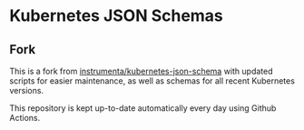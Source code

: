 # Kubernetes JSON Schemas

## Fork

This is a fork from [instrumenta/kubernetes-json-schema](https://github.com/instrumenta/kubernetes-json-schema)
with updated scripts for easier maintenance, as well as schemas for all recent Kubernetes versions.

This repository is kept up-to-date automatically every day using Github Actions.